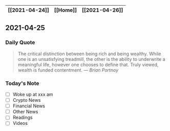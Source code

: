 | [[2021-04-24]] | [[Home]] | [[2021-04-26]] |
| :------------: | :------: | :------------: |

## 2021-04-25 

### Daily Quote
> The critical distinction between being rich and being wealthy. While one is an unsatisfying treadmill, the other is the ability to underwrite a meaningful life, however one chooses to define that. Truly viewed, wealth is funded contentment.
>&mdash; <cite>Brian Portnoy</cite>

### Today's Note
- [ ] Woke up at xxx am
- [ ] Crypto News
- [ ] Financial News
- [ ] Other News
- [ ] Readings
- [ ] Videos